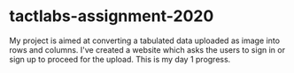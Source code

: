 # tactlabs-assignment-2020
My project is aimed at converting a tabulated data uploaded as image into rows and columns. 
I've created a website which asks the users to sign in or sign up to proceed for the upload. 
This is my day 1 progress.



